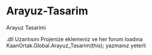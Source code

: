 # Arayuz-Tasarim
Arayuz Tasarimi

.dll Uzantısını Projenize eklemeniz ve her forum loadına
KaanOrtak.Global.Arayuz_Tasarim(this); yazmanız yeterli
